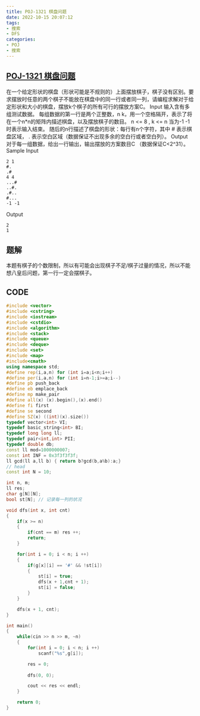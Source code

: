 ```yaml
---
title: POJ-1321 棋盘问题
date: 2022-10-15 20:07:12
tags:
- 搜索
- DFS
categories:
- POJ
- 搜索
---
```


## [POJ-1321 棋盘问题](https://vjudge.net/problem/POJ-1321)
在一个给定形状的棋盘（形状可能是不规则的）上面摆放棋子，棋子没有区别。要求摆放时任意的两个棋子不能放在棋盘中的同一行或者同一列，请编程求解对于给定形状和大小的棋盘，摆放k个棋子的所有可行的摆放方案C。
Input
输入含有多组测试数据。
每组数据的第一行是两个正整数，n k，用一个空格隔开，表示了将在一个n*n的矩阵内描述棋盘，以及摆放棋子的数目。 n <= 8 , k <= n
当为-1 -1时表示输入结束。
随后的n行描述了棋盘的形状：每行有n个字符，其中 # 表示棋盘区域， . 表示空白区域（数据保证不出现多余的空白行或者空白列）。
Output
对于每一组数据，给出一行输出，输出摆放的方案数目C （数据保证C<2^31）。
Sample
Input
```
2 1
#.
.#
4 4
...#
..#.
.#..
#...
-1 -1
```
Output
```
2
1
```

## 题解
本题有棋子的个数限制，所以有可能会出现棋子不足/棋子过量的情况，所以不能想八皇后问题，第一行一定会摆棋子。

## CODE
```C++
#include <vector>
#include <cstring>
#include <iostream>
#include <cstdio>
#include <algorithm>
#include <stack>
#include <queue>
#include <deque>
#include <set>
#include <map>
#include<cmath>
using namespace std;
#define rep(i,a,n) for (int i=a;i<n;i++)
#define per(i,a,n) for (int i=n-1;i>=a;i--)
#define pb push_back
#define eb emplace_back
#define mp make_pair
#define all(x) (x).begin(),(x).end()
#define fi first
#define se second
#define SZ(x) ((int)(x).size())
typedef vector<int> VI;
typedef basic_string<int> BI;
typedef long long ll;
typedef pair<int,int> PII;
typedef double db;
const ll mod=1000000007;
const int INF = 0x3f3f3f3f;
ll gcd(ll a,ll b) { return b?gcd(b,a%b):a;}
// head
const int N = 10;

int n, m;
ll res;
char g[N][N];
bool st[N]; // 记录每一列的状况

void dfs(int x, int cnt)
{
    if(x >= n)
    {
        if(cnt == m) res ++;
        return;
    }

    for(int i = 0; i < n; i ++)
    {
        if(g[x][i] == '#' && !st[i])
        {
            st[i] = true;
            dfs(x + 1,cnt + 1);
            st[i] = false;
        }
    }

    dfs(x + 1, cnt);
}

int main()
{
    while(cin >> n >> m, ~n)
    {
        for(int i = 0; i < n; i ++)
            scanf("%s",g[i]);

        res = 0;
        
        dfs(0, 0);

        cout << res << endl;
    }

    return 0;
}
```
